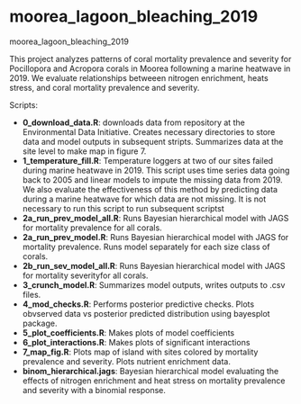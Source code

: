 # moorea_lagoon_bleaching_2019
moorea_lagoon_bleaching_2019

This project analyzes patterns of coral mortality prevalence and severity for Pocillopora and Acropora corals in Moorea followning a marine heatwave in 2019. We evaluate relationships betweeen nitrogen enrichment, heats stress, and coral mortality prevalence and severity. 

Scripts:
*  **0_download_data.R**: downloads data from repository at the Environmental Data Initiative. Creates necessary directories to store data and model outputs in subsequent stripts. Summarizes data at the site level to make map in figure 7.
*  **1_temperature_fill.R**: Temperature loggers at two of our sites failed during marine heatwave in 2019. This script uses time series data going back to 2005 and linear models to impute the missing data from 2019. We also evaluate the effectiveness of this method by predicting data during a marine heatwave for which data are not missing. It is not necessary to run this script to run subsequent scriptst
*  **2a_run_prev_model_all.R**: Runs Bayesian hierarchical model with JAGS for mortality prevalence for all corals.
*  **2a_run_prev_model.R**: Runs Bayesian hierarchical model with JAGS for mortality prevalence. Runs model separately for each size class of corals. 
*  **2b_run_sev_model_all.R**: Runs Bayesian hierarchical model with JAGS for mortality severityfor all corals.
*  **3_crunch_model.R**: Summarizes model outputs, writes outputs to .csv files.
*  **4_mod_checks.R**: Performs posterior predictive checks. Plots obvserved data vs posterior predicted distribution using bayesplot package.
*  **5_plot_coefficients.R**: Makes plots of model coefficients 
*  **6_plot_interactions.R**: Makes plots of significant interactions 
*  **7_map_fig.R**: Plots map of island with sites colored by mortality prevalence and severity. Plots nutrient enrichment data. 
*  **binom_hierarchical.jags**: Bayesian hierarchical model evaluating the effects of nitrogen enrichment and heat stress on mortality prevalence and severity with a binomial response.

